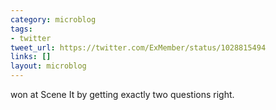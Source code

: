 ```yaml
---
category: microblog
tags:
- twitter
tweet_url: https://twitter.com/ExMember/status/1028815494
links: []
layout: microblog
---
```

won at Scene It by getting exactly two questions right.
